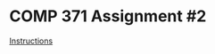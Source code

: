 # COMP 371 Assignment #2
[Instructions](https://github.com/nickiatro/comp371-assignment-1/blob/master/A2.pdf)
